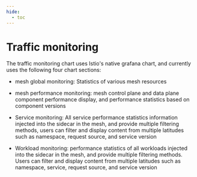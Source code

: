 ```yaml
---
hide:
  - toc
---
```


# Traffic monitoring

The traffic monitoring chart uses Istio's native grafana chart, and currently uses the following four chart sections:

- mesh global monitoring: Statistics of various mesh resources

- mesh performance monitoring: mesh control plane and data plane component performance display, and performance statistics based on component versions

- Service monitoring: All service performance statistics information injected into the sidecar in the mesh, and provide multiple filtering methods, users can filter and display content from multiple latitudes such as namespace, request source, and service version

- Workload monitoring: performance statistics of all workloads injected into the sidecar in the mesh, and provide multiple filtering methods. Users can filter and display content from multiple latitudes such as namespace, service, request source, and service version